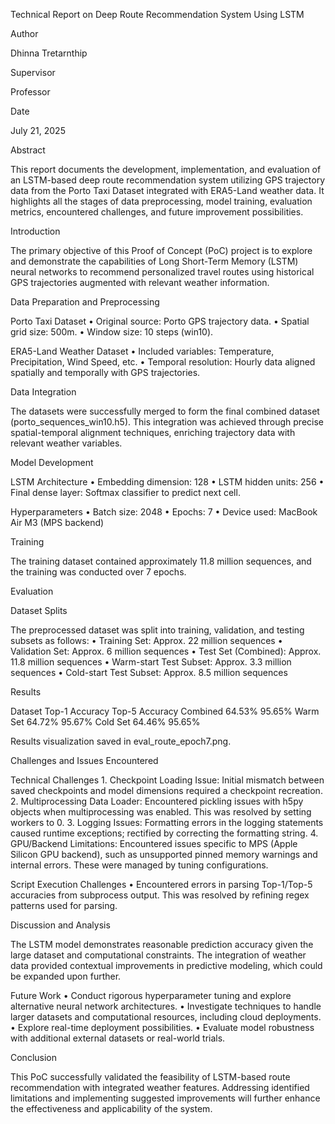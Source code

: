 Technical Report on Deep Route Recommendation System Using LSTM

Author

Dhinna Tretarnthip

Supervisor

Professor

Date

July 21, 2025

Abstract

This report documents the development, implementation, and evaluation of an LSTM-based deep route recommendation system utilizing GPS trajectory data from the Porto Taxi Dataset integrated with ERA5-Land weather data. It highlights all the stages of data preprocessing, model training, evaluation metrics, encountered challenges, and future improvement possibilities.

Introduction

The primary objective of this Proof of Concept (PoC) project is to explore and demonstrate the capabilities of Long Short-Term Memory (LSTM) neural networks to recommend personalized travel routes using historical GPS trajectories augmented with relevant weather information.

Data Preparation and Preprocessing

Porto Taxi Dataset
	•	Original source: Porto GPS trajectory data.
	•	Spatial grid size: 500m.
	•	Window size: 10 steps (win10).

ERA5-Land Weather Dataset
	•	Included variables: Temperature, Precipitation, Wind Speed, etc.
	•	Temporal resolution: Hourly data aligned spatially and temporally with GPS trajectories.

Data Integration

The datasets were successfully merged to form the final combined dataset (porto_sequences_win10.h5). This integration was achieved through precise spatial-temporal alignment techniques, enriching trajectory data with relevant weather variables.

Model Development

LSTM Architecture
	•	Embedding dimension: 128
	•	LSTM hidden units: 256
	•	Final dense layer: Softmax classifier to predict next cell.

Hyperparameters
	•	Batch size: 2048
	•	Epochs: 7
	•	Device used: MacBook Air M3 (MPS backend)

Training

The training dataset contained approximately 11.8 million sequences, and the training was conducted over 7 epochs.

Evaluation

Dataset Splits

The preprocessed dataset was split into training, validation, and testing subsets as follows:
	•	Training Set:  Approx. 22 million sequences
	•	Validation Set: Approx. 6 million sequences
	•	Test Set (Combined): Approx. 11.8 million sequences
	•	Warm-start Test Subset: Approx. 3.3 million sequences
	•	Cold-start Test Subset: Approx. 8.5 million sequences

Results

Dataset	Top-1 Accuracy	Top-5 Accuracy
Combined	64.53%	95.65%
Warm Set	64.72%	95.67%
Cold Set	64.46%	95.65%

Results visualization saved in eval_route_epoch7.png.

Challenges and Issues Encountered

Technical Challenges
	1.	Checkpoint Loading Issue: Initial mismatch between saved checkpoints and model dimensions required a checkpoint recreation.
	2.	Multiprocessing Data Loader: Encountered pickling issues with h5py objects when multiprocessing was enabled. This was resolved by setting workers to 0.
	3.	Logging Issues: Formatting errors in the logging statements caused runtime exceptions; rectified by correcting the formatting string.
	4.	GPU/Backend Limitations: Encountered issues specific to MPS (Apple Silicon GPU backend), such as unsupported pinned memory warnings and internal errors. These were managed by tuning configurations.

Script Execution Challenges
	•	Encountered errors in parsing Top-1/Top-5 accuracies from subprocess output. This was resolved by refining regex patterns used for parsing.

Discussion and Analysis

The LSTM model demonstrates reasonable prediction accuracy given the large dataset and computational constraints. The integration of weather data provided contextual improvements in predictive modeling, which could be expanded upon further.

Future Work
	•	Conduct rigorous hyperparameter tuning and explore alternative neural network architectures.
	•	Investigate techniques to handle larger datasets and computational resources, including cloud deployments.
	•	Explore real-time deployment possibilities.
	•	Evaluate model robustness with additional external datasets or real-world trials.

Conclusion

This PoC successfully validated the feasibility of LSTM-based route recommendation with integrated weather features. Addressing identified limitations and implementing suggested improvements will further enhance the effectiveness and applicability of the system.